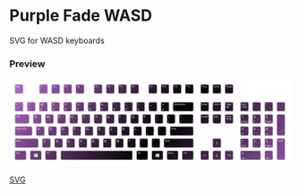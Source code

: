 # Purple Fade WASD

SVG for WASD keyboards

### Preview 

![](purple-fade-wasd.png)

[SVG][1]

[1]:purple-fade-wasd.svg
